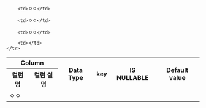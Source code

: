 <table>
	<tr>
		<th colspan="2">Column</th>
		<th rowspan="2">Data Type</th>
		<th rowspan="2">key</th>
		<th rowspan="2">IS NULLABLE</th>
		<th rowspan="2">Default value</th>
	</tr>
	<tr>
		<th>컬럼명</th>
		<th>컬럼 설명</th>
	</tr>	
	<tr>		
		<td>ㅇㅇ</td>
		
		<td>ㅇㅇ</td>
		
		<td>ㅇㅇ</td>
		
		<td>ㅇㅇ</td>
		
		<td></td>
	</tr>
</table>
